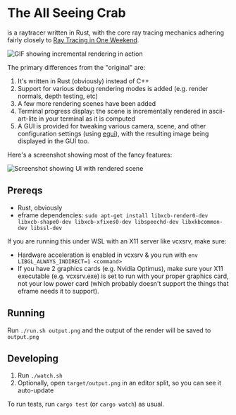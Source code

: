 # The All Seeing Crab

is a raytracer written in Rust, with the core ray tracing mechanics adhering fairly closely to [Ray Tracing in One Weekend](https://raytracing.github.io/).

![GIF showing incremental rendering in action](/../media/incremental-rendering.gif?raw=true "Demo of incremental rendering for terminal and UI")

The primary differences from the "original" are:

1. It's written in Rust (obviously) instead of C++
2. Support for various debug rendering modes is added (e.g. render normals, depth testing, etc)
3. A few more rendering scenes have been added
4. Terminal progress display: the scene is incrementally rendered in ascii-art-lite in your terminal as it is computed
5. A GUI is provided for tweaking various camera, scene, and other configuration settings (using [egui](https://github.com/emilk/egui)), with the resulting image being displayed in the GUI too.

Here's a screenshot showing most of the fancy features:

![Screenshot showing UI with rendered scene](/../media/ui-screenshot.png?raw=true "Demo scene shown with UI")

## Prereqs

* Rust, obviously
* eframe dependencies: `sudo apt-get install libxcb-render0-dev libxcb-shape0-dev libxcb-xfixes0-dev libspeechd-dev libxkbcommon-dev libssl-dev`

If you are running this under WSL with an X11 server like vcxsrv, make sure:

* Hardware acceleration is enabled in vcxsrv & you run with `env LIBGL_ALWAYS_INDIRECT=1 <command>`
* If you have 2 graphics cards (e.g. Nvidia Optimus), make sure your X11 executable (e.g. vcxsrv.exe) is set to run with your proper graphics card, not your low power card (which probably doesn't support the things that eframe needs it to support).

## Running

Run `./run.sh output.png` and the output of the render will be saved to `output.png`

## Developing

1. Run `./watch.sh`
2. Optionally, open `target/output.png` in an editor split, so you can see it auto-update

To run tests, run `cargo test` (or `cargo watch`) as usual.

